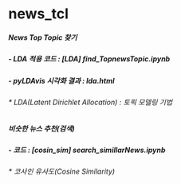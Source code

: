 # news_tcl

##### News Top Topic 찾기
##### - LDA 적용 코드 : [LDA] find_TopnewsTopic.ipynb
##### - pyLDAvis 시각화 결과 : lda.html
###### * LDA(Latent Dirichlet Allocation) : 토픽 모델링 기법

##### 비슷한 뉴스 추천(검색)
##### - 코드 : [cosin_sim] search_simillarNews.ipynb
###### * 코사인 유사도(Cosine Similarity)




